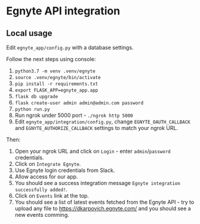 # Egnyte API integration
## Local usage

Edit `egnyte_app/config.py` with a database settings.

Follow the next steps using console:
1. `python3.7 -m venv .venv/egnyte`
2. `source .venv/egnyte/bin/activate`
3. `pip install -r requirements.txt`
4. `export FLASK_APP=egnyte_app.app`
5. `flask db upgrade`
6. `flask create-user admin admin@admin.com password`
7. `python run.py`
8. Run ngrok under 5000 port - `./ngrok http 5000`
9. Edit `egnyte_app/integration/config.py`, change `EGNYTE_OAUTH_CALLBACK` and `EGNYTE_AUTHORIZE_CALLBACK` settings to match your ngrok URL.

Then:
1. Open your ngrok URL and click on `Login` - enter `admin`/`password` credentials.
2. Click on `Integrate Egnyte`.
3. Use Egnyte login credentials from Slack.
4. Allow access for our app.
5. You should see a success integration message `Egnyte integration successfully added!`.
6. Click on `Events` link at the top.
7. You should see a list of latest events fetched from the Egnyte API - try to upload any file to https://dkarpovich.egnyte.com/ and you should see a new events comming.
